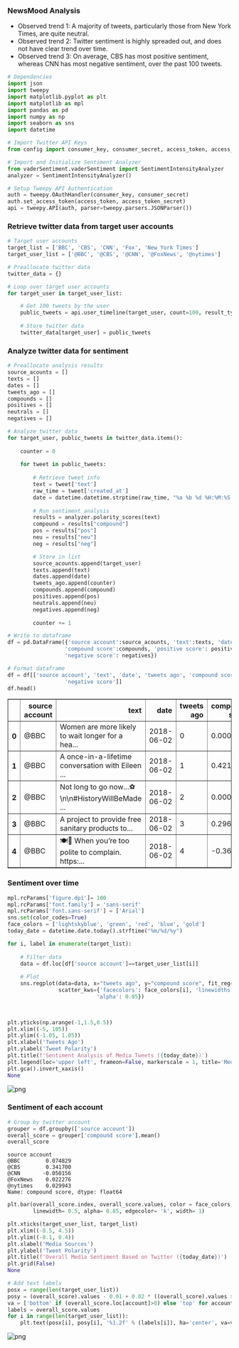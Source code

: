
### NewsMood Analysis
- Observed trend 1: A majority of tweets, particularly those from New York Times, are quite neutral.
- Observed trend 2: Twitter sentiment is highly spreaded out, and does not have clear trend over time.
- Observed trend 3: On average, CBS has most positive sentiment, whereas CNN has most negative sentiment, over the past 100 tweets.


```python
# Dependencies
import json
import tweepy
import matplotlib.pyplot as plt
import matplotlib as mpl
import pandas as pd
import numpy as np
import seaborn as sns
import datetime

# Import Twitter API Keys
from config import consumer_key, consumer_secret, access_token, access_token_secret

# Import and Initialize Sentiment Analyzer
from vaderSentiment.vaderSentiment import SentimentIntensityAnalyzer
analyzer = SentimentIntensityAnalyzer()

# Setup Tweepy API Authentication
auth = tweepy.OAuthHandler(consumer_key, consumer_secret)
auth.set_access_token(access_token, access_token_secret)
api = tweepy.API(auth, parser=tweepy.parsers.JSONParser())
```

### Retrieve twitter data from target user accounts


```python
# Target user accounts
target_list = ['BBC', 'CBS', 'CNN', 'Fox', 'New York Times']
target_user_list = ['@BBC', '@CBS', '@CNN', '@FoxNews', '@nytimes']
```


```python
# Preallocate twitter data
twitter_data = {}

# Loop over target user accounts
for target_user in target_user_list:

    # Get 100 tweets by the user
    public_tweets = api.user_timeline(target_user, count=100, result_type="recent")
    
    # Store twitter data
    twitter_data[target_user] = public_tweets
```

### Analyze twitter data for sentiment


```python
# Preallocate analysis results
source_acounts = []
texts = []
dates = []
tweets_ago = []
compounds = []
positives = []
neutrals = []
negatives = []

# Analyze twitter data
for target_user, public_tweets in twitter_data.items():
    
    counter = 0
    
    for tweet in public_tweets:
        
        # Retrieve tweet info
        text = tweet['text']
        raw_time = tweet['created_at']
        date = datetime.datetime.strptime(raw_time, "%a %b %d %H:%M:%S %z %Y").date()
        
        # Run sentiment analysis
        results = analyzer.polarity_scores(text)
        compound = results["compound"]
        pos = results["pos"]
        neu = results["neu"]
        neg = results["neg"]

        # Store in list
        source_acounts.append(target_user)
        texts.append(text)
        dates.append(date)
        tweets_ago.append(counter)
        compounds.append(compound)
        positives.append(pos)
        neutrals.append(neu)
        negatives.append(neg)
        
        counter += 1

# Write to dataframe
df = pd.DataFrame({'source account':source_acounts, 'text':texts, 'date':dates, 'tweets ago':tweets_ago,
                  'compound score':compounds, 'positive score': positives, 'neutral score': neutrals,
                  'negative score': negatives})
```


```python
# Format dataframe
df = df[['source account', 'text', 'date', 'tweets ago', 'compound score', 'positive score', 'neutral score',
                  'negative score']]
df.head()
```




<div>
<style scoped>
    .dataframe tbody tr th:only-of-type {
        vertical-align: middle;
    }

    .dataframe tbody tr th {
        vertical-align: top;
    }

    .dataframe thead th {
        text-align: right;
    }
</style>
<table border="1" class="dataframe">
  <thead>
    <tr style="text-align: right;">
      <th></th>
      <th>source account</th>
      <th>text</th>
      <th>date</th>
      <th>tweets ago</th>
      <th>compound score</th>
      <th>positive score</th>
      <th>neutral score</th>
      <th>negative score</th>
    </tr>
  </thead>
  <tbody>
    <tr>
      <th>0</th>
      <td>@BBC</td>
      <td>Women are more likely to wait longer for a hea...</td>
      <td>2018-06-02</td>
      <td>0</td>
      <td>0.0000</td>
      <td>0.000</td>
      <td>1.000</td>
      <td>0.000</td>
    </tr>
    <tr>
      <th>1</th>
      <td>@BBC</td>
      <td>A once-in-a-lifetime conversation with Eileen ...</td>
      <td>2018-06-02</td>
      <td>1</td>
      <td>0.4215</td>
      <td>0.167</td>
      <td>0.833</td>
      <td>0.000</td>
    </tr>
    <tr>
      <th>2</th>
      <td>@BBC</td>
      <td>Not long to go now...⚽️\n\n#HistoryWillBeMade ...</td>
      <td>2018-06-02</td>
      <td>2</td>
      <td>0.0000</td>
      <td>0.000</td>
      <td>1.000</td>
      <td>0.000</td>
    </tr>
    <tr>
      <th>3</th>
      <td>@BBC</td>
      <td>A project to provide free sanitary products to...</td>
      <td>2018-06-02</td>
      <td>3</td>
      <td>0.2960</td>
      <td>0.135</td>
      <td>0.779</td>
      <td>0.086</td>
    </tr>
    <tr>
      <th>4</th>
      <td>@BBC</td>
      <td>🍽️🤣 When you’re too polite to complain. https:...</td>
      <td>2018-06-02</td>
      <td>4</td>
      <td>-0.3612</td>
      <td>0.000</td>
      <td>0.737</td>
      <td>0.263</td>
    </tr>
  </tbody>
</table>
</div>



### Sentiment over time


```python
mpl.rcParams['figure.dpi']= 100
mpl.rcParams['font.family'] = 'sans-serif'
mpl.rcParams['font.sans-serif'] = ['Arial']
sns.set(color_codes=True)
face_colors = ['lightskyblue', 'green', 'red', 'blue', 'gold']
today_date = datetime.date.today().strftime("%m/%d/%y")

for i, label in enumerate(target_list):
    
    # Filter data
    data = df.loc[df['source account']==target_user_list[i]]
    
    # Plot
    sns.regplot(data=data, x="tweets ago", y="compound score", fit_reg=False, label=label,
                scatter_kws={'facecolors': face_colors[i], 'linewidths': 0.5, 'edgecolors': 'k', 's': 70,
                            'alpha': 0.85})


    
plt.yticks(np.arange(-1,1.5,0.5))
plt.xlim((-5, 105))
plt.ylim((-1.05, 1.05))
plt.xlabel('Tweets Ago')
plt.ylabel('Tweet Polarity')
plt.title(f'Sentiment Analysis of Media Tweets ({today_date})')
plt.legend(loc='upper left', frameon=False, markerscale = 1, title='Media Sources', bbox_to_anchor=[1,1])
plt.gca().invert_xaxis()
None
```


![png](output_9_0.png)


### Sentiment of each account


```python
# Group by twitter account
grouper = df.groupby(['source account'])
overall_score = grouper['compound score'].mean()
overall_score
```




    source account
    @BBC        0.074829
    @CBS        0.341700
    @CNN       -0.050156
    @FoxNews    0.022276
    @nytimes    0.029943
    Name: compound score, dtype: float64




```python
plt.bar(overall_score.index, overall_score.values, color = face_colors, 
        linewidth= 0.5, alpha= 0.85, edgecolor= 'k', width= 1)

plt.xticks(target_user_list, target_list)
plt.xlim((-0.5, 4.5))
plt.ylim((-0.1, 0.4))
plt.xlabel('Media Sources')
plt.ylabel('Tweet Polarity')
plt.title(f'Overall Media Sentiment Based on Twitter ({today_date})')
plt.grid(False)
None

# Add text labels
posx = range(len(target_user_list))
posy = (overall_score).values - 0.01 + 0.02 * ((overall_score).values > 0)
va = ['bottom' if (overall_score.loc[account]>0) else 'top' for account in target_user_list]
labels = overall_score.values
for i in range(len(target_user_list)):
    plt.text(posx[i], posy[i], '%1.2f' % (labels[i]), ha='center', va=va[i], color='k')
```


![png](output_12_0.png)

